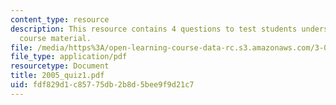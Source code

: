 ```yaml
---
content_type: resource
description: This resource contains 4 questions to test students understanding of
  course material.
file: /media/https%3A/open-learning-course-data-rc.s3.amazonaws.com/3-034-organic-biomaterials-chemistry-fall-2005/fdf829d1c85775db2b8d5bee9f9d21c7_2005_quiz1.pdf
file_type: application/pdf
resourcetype: Document
title: 2005_quiz1.pdf
uid: fdf829d1-c857-75db-2b8d-5bee9f9d21c7
---
```

